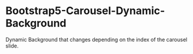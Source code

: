 # Bootstrap5-Carousel-Dynamic-Background
 Dynamic Background that changes depending on the index of the carousel slide.
